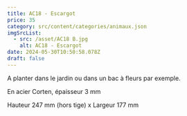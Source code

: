 ```yaml
---
title: AC18 - Escargot
price: 35
category: src/content/categories/animaux.json
imgSrcList:
  - src: /asset/AC18 B.jpg
    alt: AC18 - Escargot
date: 2024-05-30T10:50:58.078Z
draft: false
---
```


A planter dans le jardin ou dans un bac à fleurs par
exemple.

En acier Corten, épaisseur 3 mm

Hauteur 247 mm (hors tige) x Largeur 177 mm
